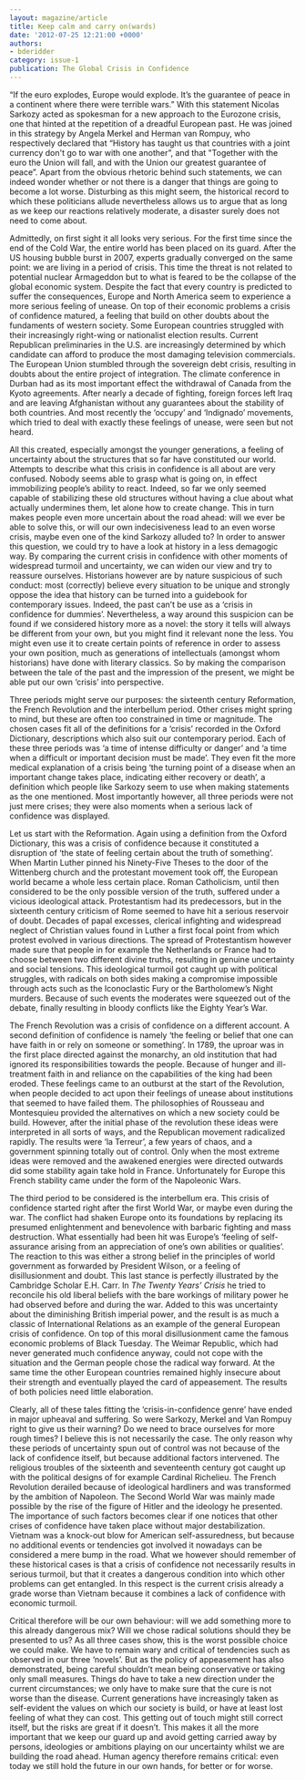 ```yaml
---
layout: magazine/article
title: Keep calm and carry on(wards)
date: '2012-07-25 12:21:00 +0000'
authors:
- bderidder
category: issue-1
publication: The Global Crisis in Confidence
---
```


“If the euro explodes, Europe would explode. It’s the guarantee of peace in a continent where there were terrible wars.” With this statement Nicolas Sarkozy acted as spokesman for a new approach to the Eurozone crisis, one that hinted at the repetition of a dreadful European past. He was joined in this strategy by Angela Merkel and Herman van Rompuy, who respectively declared that “History has taught us that countries with a joint currency don't go to war with one another”, and that "Together with the euro the Union will fall, and with the Union our greatest guarantee of peace”. Apart from the obvious rhetoric behind such statements, we can indeed wonder whether or not there is a danger that things are going to become a lot worse. Disturbing as this might seem, the historical record to which these politicians allude nevertheless allows us to argue that as long as we keep our reactions relatively moderate, a disaster surely does not need to come about.

Admittedly, on first sight it all looks very serious. For the first time since the end of the Cold War, the entire world has been placed on its guard. After the US housing bubble burst in 2007, experts gradually converged on the same point: we are living in a period of crisis. This time the threat is not related to potential nuclear Armageddon but to what is feared to be the collapse of the global economic system. Despite the fact that every country is predicted to suffer the consequences, Europe and North America seem to experience a more serious feeling of unease. On top of their economic problems a crisis of confidence matured, a feeling that build on other doubts about the fundaments of western society. Some European countries struggled with their increasingly right-wing or nationalist election results. Current Republican preliminaries in the U.S. are increasingly determined by which candidate can afford to produce the most damaging television commercials. The European Union stumbled through the sovereign debt crisis, resulting in doubts about the entire project of integration. The climate conference in Durban had as its most important effect the withdrawal of Canada from the Kyoto agreements. After nearly a decade of fighting, foreign forces left Iraq and are leaving Afghanistan without any guarantees about the stability of both countries. And most recently the ‘occupy’ and ‘Indignado’ movements, which tried to deal with exactly these feelings of unease, were seen but not heard. 

All this created, especially amongst the younger generations, a feeling of uncertainty about the structures that so far have constituted our world. Attempts to describe what this crisis in confidence is all about are very confused. Nobody seems able to grasp what is going on, in effect immobilizing people’s ability to react. Indeed, so far we only seemed capable of stabilizing these old structures without having a clue about what actually undermines them, let alone how to create change. This in turn makes people even more uncertain about the road ahead: will we ever be able to solve this, or will our own indecisiveness lead to an even worse crisis, maybe even one of the kind Sarkozy alluded to? In order to answer this question, we could try to have a look at history in a less demagogic way. By comparing the current crisis in confidence with other moments of widespread turmoil and uncertainty, we can widen our view and try to reassure ourselves. Historians however are by nature suspicious of such conduct: most (correctly) believe every situation to be unique and strongly oppose the idea that history can be turned into a guidebook for contemporary issues. Indeed, the past can’t be use as a ‘crisis in confidence for dummies’. Nevertheless, a way around this suspicion can be found if we considered history more as a novel: the story it tells will always be different from your own, but you might find it relevant none the less. You might even use it to create certain points of reference in order to assess your own position, much as generations of intellectuals (amongst whom historians) have done with literary classics. So by making the comparison between the tale of the past and the impression of the present, we might be able put our own ‘crisis’ into perspective.

Three periods might serve our purposes: the sixteenth century Reformation, the French Revolution and the interbellum period. Other crises might spring to mind, but these are often too constrained in time or magnitude. The chosen cases fit all of the definitions for a ‘crisis’ recorded in the Oxford Dictionary, descriptions which also suit our contemporary period. Each of these three periods was ‘a time of intense difficulty or danger’ and ‘a time when a difficult or important decision must be made’. They even fit the more medical explanation of a crisis being ‘the turning point of a disease when an important change takes place, indicating either recovery or death’, a definition which people like Sarkozy seem to use when making statements as the one mentioned. Most importantly however, all three periods were not just mere crises; they were also moments when a serious lack of confidence was displayed.

Let us start with the Reformation. Again using a definition from the Oxford Dictionary, this was a crisis of confidence because it constituted a disruption of ‘the state of feeling certain about the truth of something’. When Martin Luther pinned his Ninety-Five Theses to the door of the Wittenberg church and the protestant movement took off, the European world became a whole less certain place. Roman Catholicism, until then considered to be the only possible version of the truth, suffered under a vicious ideological attack. Protestantism had its predecessors, but in the sixteenth century criticism of Rome seemed to have hit a serious reservoir of doubt. Decades of papal excesses, clerical infighting and widespread neglect of Christian values found in Luther a first focal point from which protest evolved in various directions. The spread of Protestantism however made sure that people in for example the Netherlands or France had to choose between two different divine truths, resulting in genuine uncertainty and social tensions. This ideological turmoil got caught up with political struggles, with radicals on both sides making a compromise impossible through acts such as the Iconoclastic Fury or the Bartholomew’s Night murders. Because of such events the moderates were squeezed out of the debate, finally resulting in bloody conflicts like the Eighty Year’s War.

The French Revolution was a crisis of confidence on a different account. A second definition of confidence is namely ‘the feeling or belief that one can have faith in or rely on someone or something’. In 1789, the uproar was in the first place directed against the monarchy, an old institution that had ignored its responsibilities towards the people. Because of hunger and ill-treatment faith in and reliance on the capabilities of the king had been eroded. These feelings came to an outburst at the start of the Revolution, when people decided to act upon their feelings of unease about institutions that seemed to have failed them. The philosophies of Rousseau and Montesquieu provided the alternatives on which a new society could be build. However, after the initial phase of the revolution these ideas were interpreted in all sorts of ways, and the Republican movement radicalized rapidly. The results were ‘la Terreur’, a few years of chaos, and a government spinning totally out of control. Only when the most extreme ideas were removed and the awakened energies were directed outwards did some stability again take hold in France. Unfortunately for Europe this French stability came under the form of the Napoleonic Wars.

The third period to be considered is the interbellum era. This crisis of confidence started right after the first World War, or maybe even during the war. The conflict had shaken Europe onto its foundations by replacing its presumed enlightenment and benevolence with barbaric fighting and mass destruction. What essentially had been hit was Europe’s ‘feeling of self-assurance arising from an appreciation of one’s own abilities or qualities’. The reaction to this was either a strong belief in the principles of world government as forwarded by President Wilson, or a feeling of disillusionment and doubt. This last stance is perfectly illustrated by the Cambridge Scholar E.H. Carr. In _The Twenty Years’ Crisis_ he tried to reconcile his old liberal beliefs with the bare workings of military power he had observed before and during the war. Added to this was uncertainty about the diminishing British imperial power, and the result is as much a classic of International Relations as an example of the general European crisis of confidence. On top of this moral disillusionment came the famous economic problems of Black Tuesday. The Weimar Republic, which had never generated much confidence anyway, could not cope with the situation and the German people chose the radical way forward. At the same time the other European countries remained highly insecure about their strength and eventually played the card of appeasement. The results of both policies need little elaboration.

Clearly, all of these tales fitting the ‘crisis-in-confidence genre’ have ended in major upheaval and suffering. So were Sarkozy, Merkel and Van Rompuy right to give us their warning? Do we need to brace ourselves for more rough times? I believe this is not necessarily the case. The only reason why these periods of uncertainty spun out of control was not because of the lack of confidence itself, but because additional factors intervened. The religious troubles of the sixteenth and seventeenth century got caught up with the political designs of for example Cardinal Richelieu. The French Revolution derailed because of ideological hardliners and was transformed by the ambition of Napoleon. The Second World War was mainly made possible by the rise of the figure of Hitler and the ideology he presented. The importance of such factors becomes clear if one notices that other crises of confidence have taken place without major destabilization. Vietnam was a knock-out blow for American self-assuredness, but because no additional events or tendencies got involved it nowadays can be considered a mere bump in the road. What we however should remember of these historical cases is that a crisis of confidence not necessarily results in serious turmoil, but that it creates a dangerous condition into which other problems can get entangled. In this respect is the current crisis already a grade worse than Vietnam because it combines a lack of confidence with economic turmoil. 

Critical therefore will be our own behaviour: will we add something more to this already dangerous mix? Will we chose radical solutions should they be presented to us? As all three cases show, this is the worst possible choice we could make. We have to remain wary and critical of tendencies such as observed in our three ‘novels’. But as the policy of appeasement has also demonstrated, being careful shouldn’t mean being conservative or taking only small measures. Things do have to take a new direction under the current circumstances; we only have to make sure that the cure is not worse than the disease. Current generations have increasingly taken as self-evident the values on which our society is build, or have at least lost feeling of what they can cost. This getting out of touch might still correct itself, but the risks are great if it doesn’t. This makes it all the more important that we keep our guard up and avoid getting carried away by persons, ideologies or ambitions playing on our uncertainty whilst we are building the road ahead. Human agency therefore remains critical: even today we still hold the future in our own hands, for better or for worse.